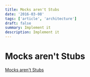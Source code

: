 ```yaml
---
title: Mocks aren't Stubs
date: '2016-03-08'
tags: ['article', 'architecture']
draft: false
summary: Implement it
description: Implement it
---
```


# Mocks aren't Stubs

[Mocks aren't Stubs](https://martinfowler.com/articles/mocksArentStubs.html)